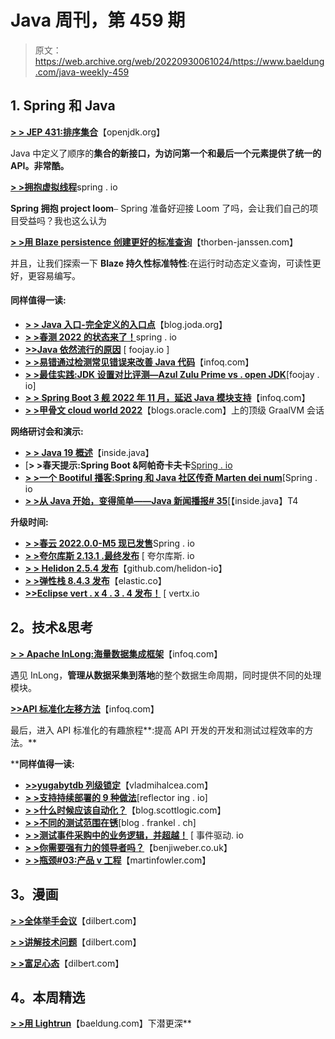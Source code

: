 # Java 周刊，第 459 期

> 原文：<https://web.archive.org/web/20220930061024/https://www.baeldung.com/java-weekly-459>

## 1. **Spring 和 Java**

[**> > JEP 431:排序集合**](https://web.archive.org/web/20221014113339/https://openjdk.org/jeps/431)【openjdk.org】

Java 中定义了顺序的**集合的新接口，为访问第一个和最后一个元素提供了统一的 API。非常酷。**

[**> >拥抱虚拟线程**](https://web.archive.org/web/20221014113339/https://spring.io/blog/2022/10/11/embracing-virtual-threads)spring . io

**Spring 拥抱 project loom**`–` Spring 准备好迎接 Loom 了吗，会让我们自己的项目受益吗？我也这么认为

[**> >用 Blaze persistence 创建更好的标准查询**](https://web.archive.org/web/20221014113339/https://thorben-janssen.com/create-better-criteria-queries-with-blaze-persistence/)【thorben-janssen.com】

并且，让我们探索一下 **Blaze 持久性标准特性**:在运行时动态定义查询，可读性更好，更容易编写。

#### **同样值得一读:**

*   [**> > Java 入口-完全定义的入口点**](https://web.archive.org/web/20221014113339/https://blog.joda.org/2022/10/fully-defined-entrypoints.html)【blog.joda.org】
*   [**> >春测 2022 的状态来了！**](https://web.archive.org/web/20221014113339/https://spring.io/blog/2022/10/11/the-state-of-spring-survey-2022-is-here)spring . io
*   [**>>Java 依然流行的原因**](https://web.archive.org/web/20221014113339/https://foojay.io/today/the-reason-java-is-still-popular/) [ foojay.io ]
*   [**> >易错通过检测常见错误来改善 Java 代码**](https://web.archive.org/web/20221014113339/https://www.infoq.com/news/2022/10/error-prone/)【infoq.com】
*   [**> >最佳实践:JDK 设置对比评测—Azul Zulu Prime vs . open JDK**](https://web.archive.org/web/20221014113339/https://foojay.io/today/best-practice-comparative-evaluation-of-jdk-setups-azul-zulu-prime-vs-openjdk/)[foojay . io]
*   [**> > Spring Boot 3 舰 2022 年 11 月，延迟 Java 模块支持**](https://web.archive.org/web/20221014113339/https://www.infoq.com/news/2022/10/spring-boot-3-jax-london/)【infoq.com】
*   [**> >甲骨文 cloud world 2022**](https://web.archive.org/web/20221014113339/https://blogs.oracle.com/java/post/ocw-graalvm-presentation-guide)【blogs.oracle.com】上的顶级 GraalVM 会话

**网络研讨会和演示:**

*   [**> > Java 19 概述**](https://web.archive.org/web/20221014113339/https://inside.java/2022/10/12/java-19-overview/)【inside.java】
*   [**> >春天提示:Spring Boot &阿帕奇卡夫卡**[Spring . io](https://web.archive.org/web/20221014113339/https://spring.io/blog/2022/10/10/spring-tips-spring-boot-apache-kafka)
*   [**> >一个 Bootiful 播客:Spring 和 Java 社区传奇 Marten dei num**](https://web.archive.org/web/20221014113339/https://spring.io/blog/2022/10/06/a-bootiful-podcast-spring-and-java-community-legend-marten-deinum)[Spring . io
*   [**> >从 Java 开始，变得简单——Java 新闻播报# 35**](https://web.archive.org/web/20221014113339/https://inside.java/2022/10/06/insidejava-newscast-035/)[【inside.java】T4

**升级时间:**

*   [**> >春云 2022.0.0-M5 现已发售**](https://web.archive.org/web/20221014113339/https://spring.io/blog/2022/10/06/spring-cloud-2022-0-0-m5-is-now-available)Spring . io
*   [**> >夸尔库斯 2.13.1 .最终发布**](https://web.archive.org/web/20221014113339/https://quarkus.io/blog/quarkus-2-13-1-final-released/) [ 夸尔库斯. io
*   [**> > Helidon 2.5.4 发布**](https://web.archive.org/web/20221014113339/https://github.com/helidon-io/helidon/releases/tag/2.5.4)【github.com/helidon-io】
*   [**> >弹性栈 8.4.3 发布**](https://web.archive.org/web/20221014113339/https://www.elastic.co/blog/elastic-stack-8-4-3-released)【elastic.co】
*   [**>>Eclipse vert . x 4 . 3 . 4 发布！**](https://web.archive.org/web/20221014113339/https://vertx.io/blog/eclipse-vert-x-4-3-4/) [ vertx.io

## **2。技术&思考**

[**> > Apache InLong:海量数据集成框架**](https://web.archive.org/web/20221014113339/https://www.infoq.com/news/2022/10/apache-inlong-framework)【infoq.com】

遇见 InLong，**管理从数据采集到落地**的整个数据生命周期，同时提供不同的处理模块。

[**>>API 标准化左移方法**](https://web.archive.org/web/20221014113339/https://www.infoq.com/articles/shift-left-api-standardization)【infoq.com】

最后，进入 API 标准化的有趣旅程**:提高 API 开发的开发和测试过程效率的方法。**

 ****同样值得一读:**

*   [**>>yugabytdb 列级锁定**](https://web.archive.org/web/20221014113339/https://vladmihalcea.com/yugabytedb-column-level-locking/)【vladmihalcea.com】
*   [**> >支持持续部署的 9 种做法**](https://web.archive.org/web/20221014113339/https://reflectoring.io/blog/2022/2022-10-10-continuous-deployment-practices/)[reflector ing . io]
*   [**> >什么时候应该自动化？**](https://web.archive.org/web/20221014113339/https://blog.scottlogic.com/2022/10/10/when-should-we-automate.html)【blog.scottlogic.com】
*   [**> >不同的测试范围在锈**](https://web.archive.org/web/20221014113339/https://blog.frankel.ch/different-test-scopes-rust/)[blog . frankel . ch]
*   [**> >测试事件采购中的业务逻辑，并超越！**](https://web.archive.org/web/20221014113339/https://event-driven.io/en/testing_event_sourcing/) [ 事件驱动. io
*   [**> >你需要强有力的领导者吗？**](https://web.archive.org/web/20221014113339/https://benjiweber.co.uk/blog/2022/10/08/do-you-need-a-strong-leader/)【benjiweber.co.uk】
*   [**> >瓶颈#03:产品 v 工程**](https://web.archive.org/web/20221014113339/https://martinfowler.com/articles/bottlenecks-of-scaleups/03-product-v-engineering.html)【martinfowler.com】

## **3。漫画**

[**> >全体举手会议**](https://web.archive.org/web/20221014113339/https://dilbert.com/strip/2022-10-14)【dilbert.com】

[**> >讲解技术问题**](https://web.archive.org/web/20221014113339/https://dilbert.com/strip/2022-10-13)【dilbert.com】

[**> >富足心态**](https://web.archive.org/web/20221014113339/https://dilbert.com/strip/2022-10-10)【dilbert.com】

## **4。本周精选**

**[> >用 Lightrun](/web/20221014113339/https://www.baeldung.com/lightrun-diving-deeper)**【baeldung.com】下潜更深**
